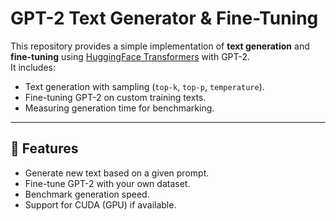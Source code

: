 # GPT-2 Text Generator & Fine-Tuning

This repository provides a simple implementation of **text generation** and **fine-tuning** using [HuggingFace Transformers](https://huggingface.co/transformers/) with GPT-2.  
It includes:
- Text generation with sampling (`top-k`, `top-p`, `temperature`).
- Fine-tuning GPT-2 on custom training texts.
- Measuring generation time for benchmarking.

---

## 🚀 Features
- Generate new text based on a given prompt.
- Fine-tune GPT-2 with your own dataset.
- Benchmark generation speed.
- Support for CUDA (GPU) if available.
